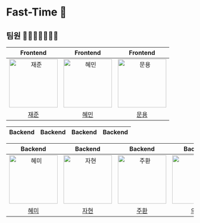 # Fast-Time 👋

## 팀원 👨‍👨‍👧‍👧👩‍👦‍👦

|Frontend|Frontend|Frontend|
|:-------------------------------------------------------------------------------------:|:--------------------------------------------------------------------------------------:|:--------------------------------------------------------------------------------------:|
| <img src="https://avatars.githubusercontent.com/u/123650056?v=4" width=130px alt="재준"> | <img src="https://avatars.githubusercontent.com/u/137421610?v=4" width=130px alt="혜민"> | <img src="https://avatars.githubusercontent.com/u/51106050?v=4" width=130px alt="문용"> |
|                          [재준](https://github.com/Gaoridang)                          |                           [혜민](https://github.com/IAMISTP)                           |                           [문용](https://github.com/moonyah)                            |

|Backend|Backend|Backend|Backend|
|:--------------------------------------------------------------------------------------:|:--------------------------------------------------------------------------------------:|:---------------------------------------------------------------------------------------:|:-------------------------------------------------------------------------------------:|

|Backend|Backend|Backend|Backend|
|:--------------------------------------------------------------------------------------:|:--------------------------------------------------------------------------------------:|:---------------------------------------------------------------------------------------:|:-------------------------------------------------------------------------------------:|
|<img src="https://avatars.githubusercontent.com/u/105612931?v=4" width=130px alt="혜미">| <img src="https://avatars.githubusercontent.com/u/139187207?v=4" width=130px alt="자현"/> | <img src="https://avatars.githubusercontent.com/u/118177454?v=4" width=130px alt="주환"/> | <img src="https://avatars.githubusercontent.com/u/94631526?v=4" width=130px alt="의정"/> |
|[혜미](https://github.com/ghrltjdtprbs)|[자현](https://github.com/Nine-JH)|[주환](https://github.com/KwonJuHwan)|[의정](https://github.com/JeongUijeong)|

